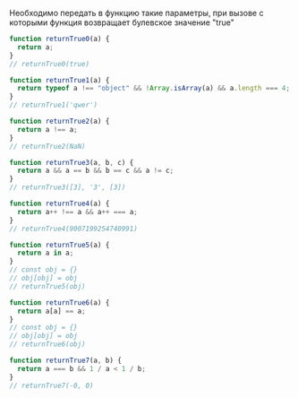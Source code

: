 Необходимо передать в функцию такие параметры, при вызове с которыми
функция возвращает булевское значение "true"

```javascript
function returnTrue0(a) {
  return a;
}
// returnTrue0(true)

function returnTrue1(a) {
  return typeof a !== "object" && !Array.isArray(a) && a.length === 4;
}
// returnTrue1('qwer')

function returnTrue2(a) {
  return a !== a;
}
// returnTrue2(NaN)

function returnTrue3(a, b, c) {
  return a && a == b && b == c && a != c;
}
// returnTrue3([3], '3', [3])

function returnTrue4(a) {
  return a++ !== a && a++ === a;
}
// returnTrue4(9007199254740991)

function returnTrue5(a) {
  return a in a;
}
// const obj = {}
// obj[obj] = obj
// returnTrue5(obj)

function returnTrue6(a) {
  return a[a] == a;
}
// const obj = {}
// obj[obj] = obj
// returnTrue6(obj)

function returnTrue7(a, b) {
  return a === b && 1 / a < 1 / b;
}
// returnTrue7(-0, 0)
```
